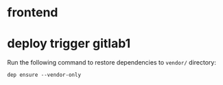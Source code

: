 # frontend
# deploy trigger gitlab1
Run the following command to restore dependencies to `vendor/` directory:

    dep ensure --vendor-only
